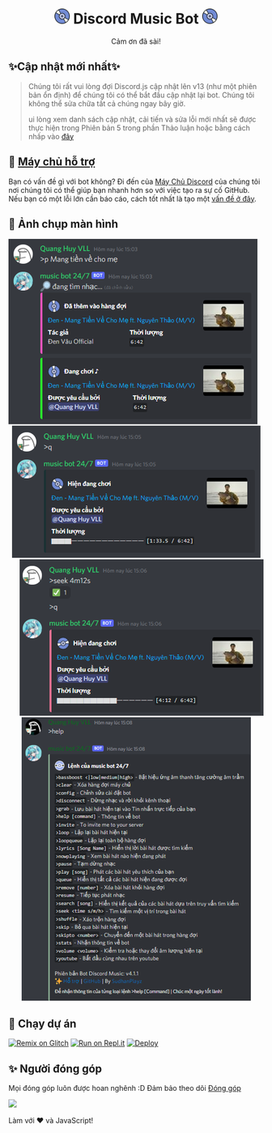 <h1 align="center"><img src="./assets/logo.gif" width="30px"> Discord Music Bot <img src="./assets/logo.gif" width="30px"></h1>
<p align="center">Cảm ơn đã sài!</p>

## ✨Cập nhật mới nhất✨

>
> Chúng tôi rất vui lòng đợi Discord.js cập nhật lên v13 (như một phiên bản ổn định) để chúng tôi có thể bắt đầu cập nhật lại bot. Chúng tôi không thể sửa chữa tất cả chúng ngay bây giờ.
>
> ui lòng xem danh sách cập nhật, cải tiến và sửa lỗi mới nhất sẽ được thực hiện trong Phiên bản 5 trong phần Thảo luận hoặc bằng cách nhấp vào [đây](https://github.com/SudhanPlayz/Discord-MusicBot/discussions/236)

## 📝 [Máy chủ hỗ trợ](https://discord.gg/sbySMS7m3v)

Bạn có vấn đề gì với bot không? Đi đến của [Máy Chủ Discord](https://discord.gg/sbySMS7m3v) của chúng tôi nơi chúng tôi có thể giúp bạn nhanh hơn so với việc tạo ra sự cố GitHub. Nếu bạn có một lỗi lớn cần báo cáo, cách tốt nhất là tạo một [vấn đề ở đây](https://github.com/SudhanPlayz/Discord-MusicBot/issues).

## 📸 Ảnh chụp màn hình

<div align="left"><img src="/assets/Screenshot_1.png"></div><div align="center"><img src="/assets/Screenshot_2.png"></div><div align="right"><img src="/assets/Screenshot_3.png"></div>

<div align="center"><img src="/assets/Features.png"></div>

## 💨 Chạy dự án

[![Remix on Glitch](https://cdn.glitch.com/2703baf2-b643-4da7-ab91-7ee2a2d00b5b%2Fremix-button.svg)](https://glitch.com/edit/#!/import/github/SudhanPlayz/Discord-MusicBot)
[![Run on Repl.it](https://repl.it/badge/github/SudhanPlayz/Discord-MusicBot)](https://repl.it/github/SudhanPlayz/Discord-MusicBot)
[![Deploy](https://www.herokucdn.com/deploy/button.svg)](https://heroku.com/deploy?template=https://github.com/SudhanPlayz/Discord-MusicBot)

## ✨ Người đóng góp

Mọi đóng góp luôn được hoan nghênh :D Đảm bảo theo dõi [Đóng góp](/CONTRIBUTING.md)

<a href="https://github.com/SudhanPlayz/Discord-MusicBot/graphs/contributors">
  <img src="https://contributors-img.web.app/image?repo=SudhanPlayz/Discord-MusicBot" />
</a>

Làm với :heart: và JavaScript!
